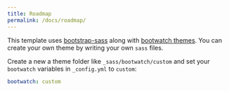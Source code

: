 ```yaml
---
title: Roadmap
permalink: /docs/roadmap/
---
```


This template uses [bootstrap-sass](https://github.com/twbs/bootstrap-sass) along with [bootwatch themes](https://bootswatch.com/3).
You can create your own theme by writing your own `sass` files.

Create a new a theme folder like `_sass/bootwatch/custom` and set your `bootwatch` variables in `_config.yml` to `custom`:

```yaml
bootwatch: custom
```
